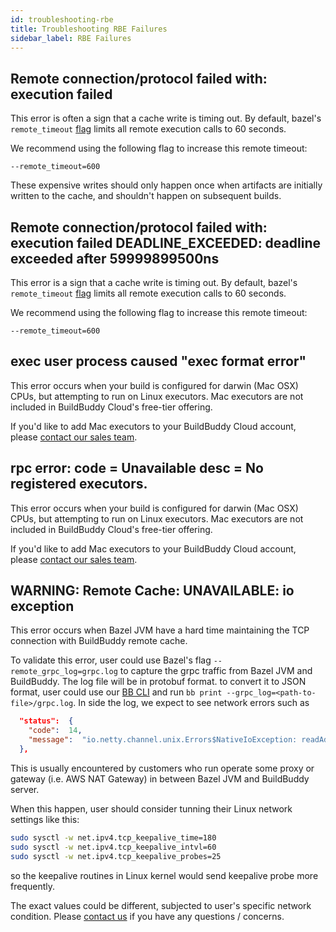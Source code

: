```yaml
---
id: troubleshooting-rbe
title: Troubleshooting RBE Failures
sidebar_label: RBE Failures
---
```


## Remote connection/protocol failed with: execution failed

This error is often a sign that a cache write is timing out. By default, bazel's `remote_timeout` [flag](https://docs.bazel.build/versions/master/command-line-reference.html#flag--remote_timeout) limits all remote execution calls to 60 seconds.

We recommend using the following flag to increase this remote timeout:

```
--remote_timeout=600
```

These expensive writes should only happen once when artifacts are initially written to the cache, and shouldn't happen on subsequent builds.

## Remote connection/protocol failed with: execution failed DEADLINE_EXCEEDED: deadline exceeded after 59999899500ns

This error is a sign that a cache write is timing out. By default, bazel's `remote_timeout` [flag](https://docs.bazel.build/versions/master/command-line-reference.html#flag--remote_timeout) limits all remote execution calls to 60 seconds.

We recommend using the following flag to increase this remote timeout:

```
--remote_timeout=600
```

## exec user process caused "exec format error"

This error occurs when your build is configured for darwin (Mac OSX) CPUs, but attempting to run on Linux executors. Mac executors are not included in BuildBuddy Cloud's free-tier offering.

If you'd like to add Mac executors to your BuildBuddy Cloud account, please [contact our sales team](/request-demo/).

## rpc error: code = Unavailable desc = No registered executors.

This error occurs when your build is configured for darwin (Mac OSX) CPUs, but attempting to run on Linux executors. Mac executors are not included in BuildBuddy Cloud's free-tier offering.

If you'd like to add Mac executors to your BuildBuddy Cloud account, please [contact our sales team](/request-demo/).

## WARNING: Remote Cache: UNAVAILABLE: io exception

This error occurs when Bazel JVM have a hard time maintaining the TCP connection with BuildBuddy remote cache.

To validate this error, user could use Bazel's flag `--remote_grpc_log=grpc.log` to capture the grpc traffic
from Bazel JVM and BuildBuddy. The log file will be in protobuf format. to convert it to JSON format, user
could use our [BB CLI](/docs/cli) and run `bb print --grpc_log=<path-to-file>/grpc.log`. In side the log, we
expect to see network errors such as

```json
  "status":  {
    "code":  14,
    "message":  "io.netty.channel.unix.Errors$NativeIoException: readAddress(..) failed: Connection reset by peer"
  },
```

This is usually encountered by customers who run operate some proxy or gateway (i.e. AWS NAT Gateway) in between
Bazel JVM and BuildBuddy server.

When this happen, user should consider tunning their Linux network settings like this:

```bash
sudo sysctl -w net.ipv4.tcp_keepalive_time=180
sudo sysctl -w net.ipv4.tcp_keepalive_intvl=60
sudo sysctl -w net.ipv4.tcp_keepalive_probes=25
```

so the keepalive routines in Linux kernel would send keepalive probe more frequently.

The exact values could be different, subjected to user's specific network condition.
Please [contact us](/contact/) if you have any questions / concerns.
